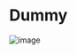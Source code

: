 # Dummy
![image](https://github.com/Boahan/Dummy/assets/111555189/62ab848d-fed5-46d3-aefc-566ebe95b6ca)
